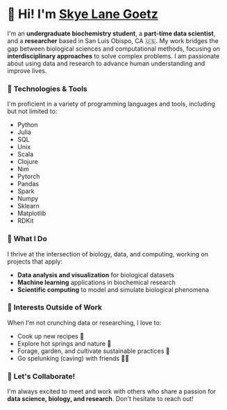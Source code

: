 # 👋 Hi! I'm [Skye Lane Goetz](https://www.linkedin.com/in/skye-lane-goetz/)

I'm an **undergraduate biochemistry student**, a **part-time data scientist**, and a **researcher** based in San Luis Obispo, CA 🇺🇸. My work bridges the gap between biological sciences and computational methods, focusing on **interdisciplinary approaches** to solve complex problems. I am passionate about using data and research to advance human understanding and improve lives.

### 🔧 **Technologies & Tools**
I'm proficient in a variety of programming languages and tools, including but not limited to:
- Python
- Julia
- SQL
- Unix
- Scala
- Clojure
- Nim
- Pytorch
- Pandas
- Spark
- Numpy
- Sklearn
- Matplotlib
- RDKit

### 🌱 **What I Do**
I thrive at the intersection of biology, data, and computing, working on projects that apply:
- **Data analysis and visualization** for biological datasets
- **Machine learning** applications in biochemical research
- **Scientific computing** to model and simulate biological phenomena

### 🌿 **Interests Outside of Work**
When I'm not crunching data or researching, I love to:
- Cook up new recipes 🍲
- Explore hot springs and nature 🌿
- Forage, garden, and cultivate sustainable practices 🌻
- Go spelunking (caving) with friends 🧗‍♀️

### 🚀 **Let's Collaborate!**
I'm always excited to meet and work with others who share a passion for **data science, biology, and research**. Don't hesitate to reach out!
